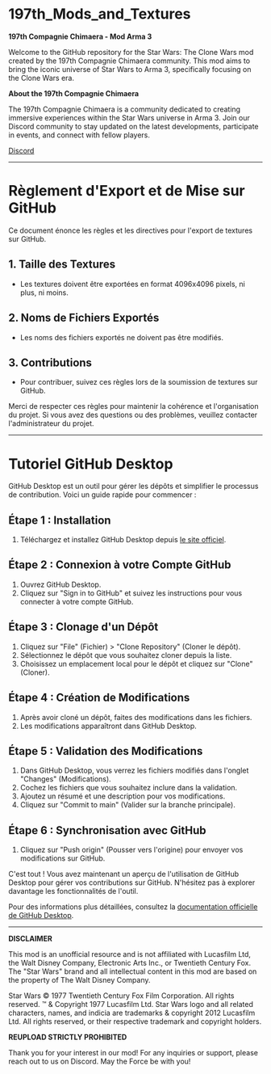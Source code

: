 # 197th_Mods_and_Textures
**197th Compagnie Chimaera - Mod Arma 3**

Welcome to the GitHub repository for the Star Wars: The Clone Wars mod created by the 197th Compagnie Chimaera community. This mod aims to bring the iconic universe of Star Wars to Arma 3, specifically focusing on the Clone Wars era.

**About the 197th Compagnie Chimaera**

The 197th Compagnie Chimaera is a community dedicated to creating immersive experiences within the Star Wars universe in Arma 3. Join our Discord community to stay updated on the latest developments, participate in events, and connect with fellow players.

[Discord](https://discord.gg/qQs5GnV3Mt)

---

# Règlement d'Export et de Mise sur GitHub

Ce document énonce les règles et les directives pour l'export de textures sur GitHub.

## 1. Taille des Textures
- Les textures doivent être exportées en format 4096x4096 pixels, ni plus, ni moins.

## 2. Noms de Fichiers Exportés
- Les noms des fichiers exportés ne doivent pas être modifiés.

## 3. Contributions
- Pour contribuer, suivez ces règles lors de la soumission de textures sur GitHub.

Merci de respecter ces règles pour maintenir la cohérence et l'organisation du projet. Si vous avez des questions ou des problèmes, veuillez contacter l'administrateur du projet.

---

# Tutoriel GitHub Desktop

GitHub Desktop est un outil pour gérer les dépôts et simplifier le processus de contribution. Voici un guide rapide pour commencer :

## Étape 1 : Installation
1. Téléchargez et installez GitHub Desktop depuis [le site officiel](https://desktop.github.com/).

## Étape 2 : Connexion à votre Compte GitHub
1. Ouvrez GitHub Desktop.
2. Cliquez sur "Sign in to GitHub" et suivez les instructions pour vous connecter à votre compte GitHub.

## Étape 3 : Clonage d'un Dépôt
1. Cliquez sur "File" (Fichier) > "Clone Repository" (Cloner le dépôt).
2. Sélectionnez le dépôt que vous souhaitez cloner depuis la liste.
3. Choisissez un emplacement local pour le dépôt et cliquez sur "Clone" (Cloner).

## Étape 4 : Création de Modifications
1. Après avoir cloné un dépôt, faites des modifications dans les fichiers.
2. Les modifications apparaîtront dans GitHub Desktop.

## Étape 5 : Validation des Modifications
1. Dans GitHub Desktop, vous verrez les fichiers modifiés dans l'onglet "Changes" (Modifications).
2. Cochez les fichiers que vous souhaitez inclure dans la validation.
3. Ajoutez un résumé et une description pour vos modifications.
4. Cliquez sur "Commit to main" (Valider sur la branche principale).

## Étape 6 : Synchronisation avec GitHub
1. Cliquez sur "Push origin" (Pousser vers l'origine) pour envoyer vos modifications sur GitHub.

C'est tout ! Vous avez maintenant un aperçu de l'utilisation de GitHub Desktop pour gérer vos contributions sur GitHub. N'hésitez pas à explorer davantage les fonctionnalités de l'outil.

Pour des informations plus détaillées, consultez la [documentation officielle de GitHub Desktop](https://docs.github.com/en/desktop).

---

**DISCLAIMER**

This mod is an unofficial resource and is not affiliated with Lucasfilm Ltd, the Walt Disney Company, Electronic Arts Inc., or Twentieth Century Fox. The "Star Wars" brand and all intellectual content in this mod are based on the property of The Walt Disney Company.

Star Wars © 1977 Twentieth Century Fox Film Corporation. All rights reserved. ™ & Copyright 1977 Lucasfilm Ltd. Star Wars logo and all related characters, names, and indicia are trademarks & copyright 2012 Lucasfilm Ltd. All rights reserved, or their respective trademark and copyright holders.

**REUPLOAD STRICTLY PROHIBITED**

Thank you for your interest in our mod! For any inquiries or support, please reach out to us on Discord. May the Force be with you!